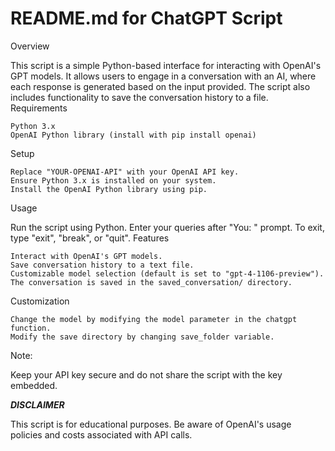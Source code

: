 <h1>README.md for ChatGPT Script</h1>
Overview

This script is a simple Python-based interface for interacting with OpenAI's GPT models. It allows users to engage in a conversation with an AI, where each response is generated based on the input provided. The script also includes functionality to save the conversation history to a file.
Requirements

    Python 3.x
    OpenAI Python library (install with pip install openai)

Setup

    Replace "YOUR-OPENAI-API" with your OpenAI API key.
    Ensure Python 3.x is installed on your system.
    Install the OpenAI Python library using pip.

Usage

Run the script using Python. Enter your queries after "You: " prompt. To exit, type "exit", "break", or "quit".
Features

    Interact with OpenAI's GPT models.
    Save conversation history to a text file.
    Customizable model selection (default is set to "gpt-4-1106-preview").
    The conversation is saved in the saved_conversation/ directory.

Customization

    Change the model by modifying the model parameter in the chatgpt function.
    Modify the save directory by changing save_folder variable.


Note:

Keep your API key secure and do not share the script with the key embedded.

<em>**DISCLAIMER**</em>

This script is for educational purposes. Be aware of OpenAI's usage policies and costs associated with API calls.
